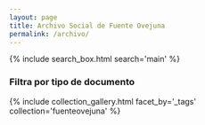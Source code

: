 ```yaml
---
layout: page
title: Archivo Social de Fuente Ovejuna
permalink: /archivo/
---
```


{% include search_box.html search='main' %}

### Filtra por tipo de documento
{% include collection_gallery.html facet_by='_tags' collection='fuenteovejuna' %}

<!--## Por tipo de objeto
### Ediciones
{% include collection_gallery.html facet_by='_tags' only='Edición' collection='fuenteovejuna' %}
### Representaciones
{% include collection_gallery.html facet_by='_tags' only='Representación' collection='fuenteovejuna' %}
### Copias
{% include collection_gallery.html facet_by='_tags' only='Copia' collection='fuenteovejuna' %}
### Recursos didácticos
{% include collection_gallery.html facet_by='_tags' only='Recurso didáctico' collection='fuenteovejuna' %}-->